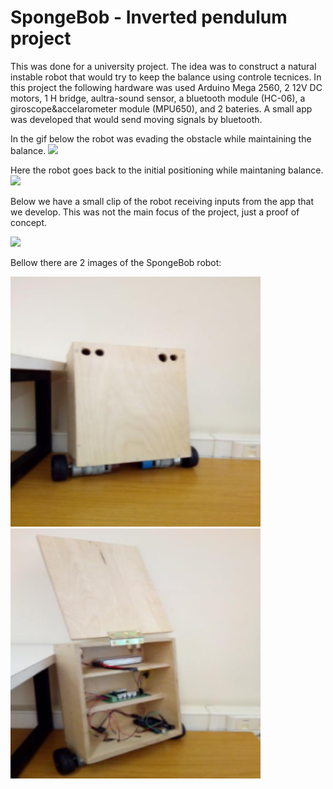 # SpongeBob - Inverted pendulum project

This was done for a university project. The idea was to construct a natural instable robot that 
would try to keep the balance using controle tecnices. In this project the following hardware was
used Arduino Mega 2560, 2 12V DC motors, 1 H bridge, aultra-sound sensor, a bluetooth module (HC-06),
a giroscope&accelarometer module (MPU650), and 2 bateries.
A small app was developed that would send moving signals by bluetooth.

In the gif below the robot was evading the obstacle while maintaining the balance.
<img src="/InvertedPendulum-Spongebob/Pictures_Vids/IR_Sensor_Demo_spongebob.gif" width="800"/>

Here the robot goes back to the initial positioning while maintaning balance.
<img src="/InvertedPendulum-Spongebob/Pictures_Vids/Encoders_Demo_spongebob.gif" width="800"/>

Below we have a small clip of the robot receiving inputs from the app that we develop.
This was not the main focus of the project, just a proof of concept.

<img src="/InvertedPendulum-Spongebob/Pictures_Vids/APP_Demo_spongebob.gif" width="800"/>

Bellow there are 2 images of the SpongeBob robot:
<p float="left">
  <img src="/InvertedPendulum-Spongebob/Pictures_Vids/SpongBobRobotFront.png" width="400" height="400"/>
  <img src="/InvertedPendulum-Spongebob/Pictures_Vids/SpongBobRobotBack.png" width="400" height="400"/>
</p>

